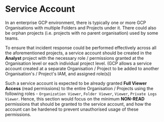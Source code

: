 # Service Account

In an enterprise GCP environment, there is typically one or more GCP Organisations with multiple Folders and Projects under it. There could also be orphan projects (i.e. projects with no parent organisation) used by some teams.

To ensure that incident response could be performed effectively across all the aforementioned projects, a service account should be created in the **Analyst** project with the necessary role / permissions granted at the Organisation level or each individual project level. (GCP allows a service account created at a separate Organisation / Project to be added to another Organisation's / Project's IAM, and assigned role(s))

Such a service account is expected to be already granted **Full Viewer Access** (read permissions) to the entire Organisation / Projects using the following roles - `Organization Viewer`, `Folder Viewer`, `Viewer`, `Private Logs Viewer`. Hence, this section would focus on the minimum **NON-READ** permissions that should be granted to the service account, and how the account can be hardened to prevent unauthorised usage of these permissions.

```{tableofcontents}
```
